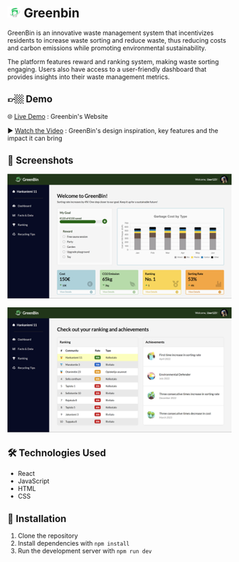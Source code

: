 # <img src="./src/images/greenbin/GreenBin.ico" alt="GreenBin Logo" width="30">  Greenbin 

GreenBin is an innovative waste management system that incentivizes residents to increase waste sorting and reduce waste, thus reducing costs and carbon emissions while promoting environmental sustainability.

The platform features reward and ranking system, making waste sorting engaging. Users also have access to a user-friendly dashboard that provides insights into their waste management metrics.



## 👉🏼 Demo

🌐 [Live Demo](https://wengcychan.github.io/greenbin/) : Greenbin's Website

▶️ [Watch the Video](http://www.youtube.com/watch?v=qWXeDGx8Tdo) : GreenBin's design inspiration, key features and the impact it can bring

## 📸 Screenshots

![Screenshot Dashboard](./screenshots/GreenBinDashboard.png)
<br>
<br>
![Screenshot Ranking](./screenshots/GreenBinRanking.png)

## 🛠️ Technologies Used

- React
- JavaScript
- HTML
- CSS

## 🚀 Installation

1. Clone the repository
2. Install dependencies with `npm install`
3. Run the development server with `npm run dev`

